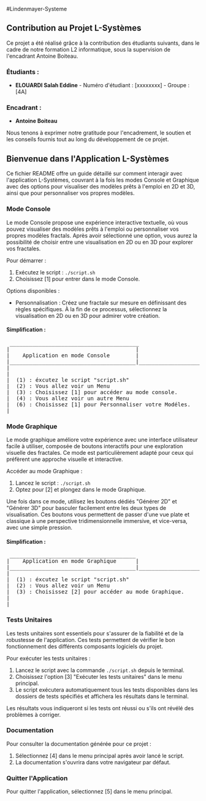 #Lindenmayer-Systeme

## Contribution au Projet L-Systèmes

Ce projet a été réalisé grâce à la contribution des étudiants suivants, dans le cadre de notre formation L2 informatique, sous la supervision de l'encadrant Antoine Boiteau.

### Étudiants :
- **ELOUARDI Salah Eddine** - Numéro d'étudiant : [xxxxxxxx] - Groupe : [4A]

### Encadrant :
- **Antoine Boiteau**

Nous tenons à exprimer notre gratitude pour l'encadrement, le soutien et les conseils fournis tout au long du développement de ce projet.

## Bienvenue dans l'Application L-Systèmes

Ce fichier README offre un guide détaillé sur comment interagir avec l'application L-Systèmes, couvrant à la fois les modes Console et Graphique avec des options pour visualiser des modèles prêts à l'emploi en 2D et 3D, ainsi que pour personnaliser vos propres modèles.

### Mode Console

Le mode Console propose une expérience interactive textuelle, où vous pouvez visualiser des modèles prêts à l'emploi ou personnaliser vos propres modèles fractals. Après avoir sélectionné une option, vous aurez la possibilité de choisir entre une visualisation en 2D ou en 3D pour explorer vos fractales.

Pour démarrer :

1. Exécutez le script : `./script.sh`
2. Choisissez [1] pour entrer dans le mode Console.

Options disponibles :

- Personnalisation : Créez une fractale sur mesure en définissant des règles spécifiques. À la fin de ce processus, sélectionnez la visualisation en 2D ou en 3D pour admirer votre création.

#### Simplification :
<pre>
 ________________________________________		
|                                       |
|    Application en mode Console        |
|_______________________________________|________________________________________________________
| 												                                                | 
|												                                                |
|  (1) : éxcutez le script "script.sh"                                                          |
|  (2) : Vous allez voir un Menu                                                                |
|  (3) : Choisissez [1] pour accéder au mode console.                                           |
|  (4) : Vous allez voir un autre Menu                                                          |                                      
|  (6) : Choisissez [1] pour Personnaliser votre Modéles.                                       |
|_______________________________________________________________________________________________|
</pre>


### Mode Graphique

Le mode graphique améliore votre expérience avec une interface utilisateur facile à utiliser, composée de boutons interactifs pour une exploration visuelle des fractales. Ce mode est particulièrement adapté pour ceux qui préfèrent une approche visuelle et interactive.

Accéder au mode Graphique :

1. Lancez le script : `./script.sh`
2. Optez pour [2] et plongez dans le mode Graphique.

Une fois dans ce mode, utilisez les boutons dédiés "Générer 2D" et "Générer 3D" pour basculer facilement entre les deux types de visualisation. Ces boutons vous permettent de passer d'une vue plate et classique à une perspective tridimensionnelle immersive, et vice-versa, avec une simple pression.

#### Simplification :

<pre>
 _______________________________________		
|    Application en mode Graphique      |                 
|_______________________________________|________________________________________________________
|												                                                 
|  (1) : éxcutez le script "script.sh"                                                           |
|  (2) : Vous allez voir un Menu                                                                 |
|  (3) : Choisissez [2] pour accéder au mode Graphique.                                          |
|											                                                	 
|________________________________________________________________________________________________|
</pre>


### Tests Unitaires

Les tests unitaires sont essentiels pour s'assurer de la fiabilité et de la robustesse de l'application. Ces tests permettent de vérifier le bon fonctionnement des différents composants logiciels du projet.

Pour exécuter les tests unitaires :

1. Lancez le script avec la commande `./script.sh` depuis le terminal.
2. Choisissez l'option [3] "Exécuter les tests unitaires" dans le menu principal.
3. Le script exécutera automatiquement tous les tests disponibles dans les dossiers de tests spécifiés et affichera les résultats dans le terminal.

Les résultats vous indiqueront si les tests ont réussi ou s'ils ont révélé des problèmes à corriger.

### Documentation

Pour consulter la documentation générée pour ce projet :

1. Sélectionnez [4] dans le menu principal après avoir lancé le script.
2. La documentation s'ouvrira dans votre navigateur par défaut.

### Quitter l'Application

Pour quitter l'application, sélectionnez [5] dans le menu principal.
